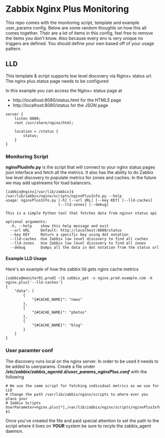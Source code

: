 # Zabbix Nginx Plus Monitoring
This repo comes with the monitoring script, template and example user_params config.  Below are some random thoughts on how this all comes together.  Their are a lot of items in this config, feel free to remove the items you don't know.  Also because every env is very unique no triggers are defined.  You should define your own based off of your usage pattern.

## LLD
This template & script supports low level discovery via Nginx+ status url.  The nginx plus status page needs to be configured

In this example you can access the Nginx+ status page at 

* http://localhost:8080/status.html for the HTML5 page
* http://localhost:8080/status for the JSON page

```
server {
    listen 8080;
    root /usr/share/nginx/html;

    location = /status {
        status;
    }
}
```


### Monitoring Script
**nginxPlusInfo.py** is the script that will connect to your nginx status pages json interface and fetch all the metrics.  It also has the ability to do Zabbix low level discovery to populate metrics for zones and caches. In the future we may add upstreams for load balancers.


```
[zabbix@nginx]/var/lib/zabbix]$ /var/lib/zabbix/nginx/scripts/nginxPlusInfo.py --help
usage: nginxPlusInfo.py [-h] [--url URL] [--key KEY] [--lld-caches]
                        [--lld-zones] [--debug]

This is a simple Python tool that fetches data from nginx+ status api

optional arguments:
  -h, --help    show this help message and exit
  --url URL     Default: http://localhost:8080/status
  --key KEY     Return a specific key using dot notation
  --lld-caches  Use Zabbix low level discovery to find all caches
  --lld-zones   Use Zabbix low level discovery to find all zones
  --debug       Dumps all the data in dot notation from the status url
```

#### Example LLD Usage

Here's an example of how the zabbix lld gets nginx cache metrics

```
[zabbix@monitor01.prod2 ~]$ zabbix_get -s nginx.prod.example.com -k nginx.plus['--lld-caches']
{
    "data": [
        {
            "{#CACHE_NAME}": "news"
        },
        {
            "{#CACHE_NAME}": "photos"
        },
        {
            "{#CACHE_NAME}": "blog"
        }
    ]
}
```



### User paramter conf
The discovery runs local on the nginx server.  In order to be used it needs to be added to userparams.  Create a file under ***/etc/zabbix/zabbix_agentd.d/user_params_nginxPlus.conf*** with the following

```
# We use the same script for fetching individual metrics as we use for LLD
# Change the path /var/lib/zabbix/nginx/scripts to where ever you place your 
# Zabbix Scripts
UserParameter=nginx.plus[*],/var/lib/zabbix/nginx/scripts/nginxPlusInfo.py $1
```

Once you've created the file and paid special attention to set the path to the script where it lives on **YOUR** system be sure to recyle the zabbix_agent daemon.